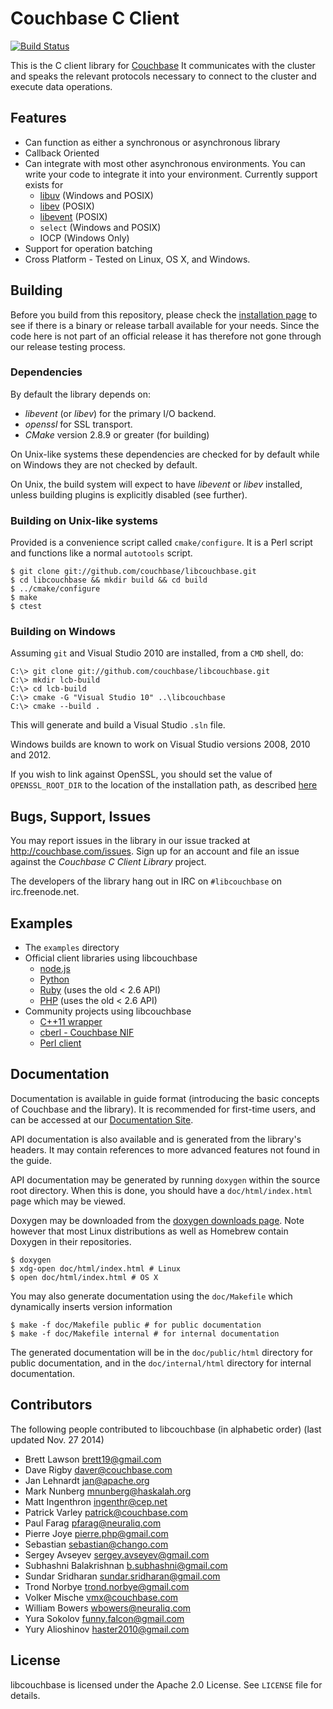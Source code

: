 # Couchbase C Client

[![Build Status](https://travis-ci.org/couchbase/libcouchbase.png?branch=master)](https://travis-ci.org/couchbase/libcouchbase)

This is the C client library for [Couchbase](http://www.couchbase.com)
It communicates with the cluster and speaks the relevant protocols
necessary to connect to the cluster and execute data operations.

## Features

* Can function as either a synchronous or asynchronous library
* Callback Oriented
* Can integrate with most other asynchronous environments. You can write your
  code to integrate it into your environment. Currently support exists for
    * [libuv](http://github.com/joyent/libuv) (Windows and POSIX)
    * [libev](http://software.schmorp.de/pkg/libev.html) (POSIX)
    * [libevent](http://libevent.org/) (POSIX)
    * `select` (Windows and POSIX)
    * IOCP (Windows Only)
* Support for operation batching
* Cross Platform - Tested on Linux, OS X, and Windows.

## Building

Before you build from this repository, please check the
[installation page](http://developer.couchbase.com/server/other-products/release-notes-archives/c-sdk)
to see if there is a binary or release tarball available for your needs. Since the code here is
not part of an official release it has therefore not gone through our
release testing process.

### Dependencies

By default the library depends on:

* _libevent_ (or _libev_) for the primary I/O backend.
* _openssl_ for SSL transport.
* _CMake_ version 2.8.9 or greater (for building)

On Unix-like systems these dependencies are checked for by default
while on Windows they are not checked by default.

On Unix, the build system will expect to have _libevent_ or _libev_ installed,
unless building plugins is explicitly disabled (see further).

### Building on Unix-like systems

Provided is a convenience script called `cmake/configure`. It is a Perl
script and functions like a normal `autotools` script.

```shell
$ git clone git://github.com/couchbase/libcouchbase.git
$ cd libcouchbase && mkdir build && cd build
$ ../cmake/configure
$ make
$ ctest
```

### Building on Windows

Assuming `git` and Visual Studio 2010 are installed, from a `CMD` shell, do:

```
C:\> git clone git://github.com/couchbase/libcouchbase.git
C:\> mkdir lcb-build
C:\> cd lcb-build
C:\> cmake -G "Visual Studio 10" ..\libcouchbase
C:\> cmake --build .
```

This will generate and build a Visual Studio `.sln` file.

Windows builds are known to work on Visual Studio versions 2008, 2010 and
2012.

If you wish to link against OpenSSL, you should set the value of
`OPENSSL_ROOT_DIR` to the location of the installation path, as described
[here](https://github.com/Kitware/CMake/blob/master/Modules/FindOpenSSL.cmake)

## Bugs, Support, Issues
You may report issues in the library in our issue tracked at
<http://couchbase.com/issues>. Sign up for an account and file an issue
against the _Couchbase C Client Library_ project.

The developers of the library hang out in IRC on `#libcouchbase` on
irc.freenode.net.


## Examples

* The `examples` directory
* Official client libraries using libcouchbase
    * [node.js](http://github.com/couchbase/couchnode)
    * [Python](http://github.com/couchbase/couchbase-python-client)
    * [Ruby](http://github.com/couchbase/couchbase-ruby-client) (uses the old < 2.6 API)
    * [PHP](http://github.com/couchbase/php-couchbase) (uses the old < 2.6 API)
* Community projects using libcouchbase
    * [C++11 wrapper](https://github.com/couchbaselabs/libcouchbase-cxx)
    * [cberl - Couchbase NIF](https://github.com/wcummings/cberl)
    * [Perl client](https://github.com/mnunberg/perl-Couchbase-Client)

## Documentation

Documentation is available in guide format (introducing the basic concepts of
Couchbase and the library). It is recommended for first-time users, and can
be accessed at our [Documentation Site](http://developer.couchbase.com/documentation/server/4.5/sdk/c/start-using-sdk.html).

API documentation is also available and is generated from the library's headers.
It may contain references to more advanced features not found in the guide.

API documentation may be generated by running `doxygen` within the source root
directory. When this is done, you should have a `doc/html/index.html` page which
may be viewed.

Doxygen may be downloaded from the
[doxygen downloads page](http://www.stack.nl/~dimitri/doxygen/download.html). Note
however that most Linux distributions as well as Homebrew contain Doxygen in their
repositories.

```
$ doxygen
$ xdg-open doc/html/index.html # Linux
$ open doc/html/index.html # OS X
```

You may also generate documentation using the `doc/Makefile` which dynamically
inserts version information

```
$ make -f doc/Makefile public # for public documentation
$ make -f doc/Makefile internal # for internal documentation
```

The generated documentation will be in the `doc/public/html` directory for
public documentation, and in the `doc/internal/html` directory for internal
documentation.

## Contributors

The following people contributed to libcouchbase (in alphabetic order)
(last updated Nov. 27 2014)

* Brett Lawson <brett19@gmail.com>
* Dave Rigby <daver@couchbase.com>
* Jan Lehnardt <jan@apache.org>
* Mark Nunberg <mnunberg@haskalah.org>
* Matt Ingenthron <ingenthr@cep.net>
* Patrick Varley <patrick@couchbase.com>
* Paul Farag <pfarag@neuraliq.com>
* Pierre Joye <pierre.php@gmail.com>
* Sebastian <sebastian@chango.com>
* Sergey Avseyev <sergey.avseyev@gmail.com>
* Subhashni Balakrishnan <b.subhashni@gmail.com>
* Sundar Sridharan <sundar.sridharan@gmail.com>
* Trond Norbye <trond.norbye@gmail.com>
* Volker Mische <vmx@couchbase.com>
* William Bowers <wbowers@neuraliq.com>
* Yura Sokolov <funny.falcon@gmail.com>
* Yury Alioshinov <haster2010@gmail.com>

## License

libcouchbase is licensed under the Apache 2.0 License. See `LICENSE` file for
details.
